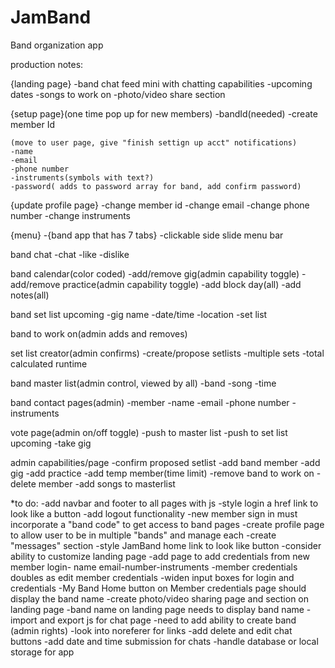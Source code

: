 # JamBand
Band organization app

production notes:


{landing page}
	-band chat feed mini with chatting capabilities
	-upcoming dates
	-songs to work on
	-photo/video share section


{setup page}(one time pop up for new members)
	-bandId(needed)
	-create member Id
	
	(move to user page, give "finish settign up acct" notifications)
	-name
	-email
	-phone number
	-instruments(symbols with text?)
	-password( adds to password array for band, add confirm password)
	
{update profile page}
	-change member id
	-change email
	-change phone number
	-change instruments	

{menu}
	-{band app that has 7 tabs}
	-clickable side slide menu bar

band chat
	-chat
	-like
	-dislike

band calendar(color coded)
	-add/remove gig(admin capability toggle)
	-add/remove practice(admin capability toggle)
	-add block day(all)
	-add notes(all)
	
band set list upcoming
	-gig name
	-date/time
	-location
	-set list

band to work on(admin adds and removes)

set list creator(admin confirms)
	-create/propose setlists
	-multiple sets
	-total calculated runtime

band master list(admin control, viewed by all)
	-band
	-song
	-time

band contact pages(admin)
	-member	
	-name
	-email
	-phone number
	-instruments

vote page(admin on/off toggle)
	-push to master list
	-push to set list upcoming
	-take gig

admin capabilities/page
	-confirm proposed setlist
	-add band member
	-add gig
	-add practice
	-add temp member(time limit)
	-remove band to work on
	-delete member
	-add songs to masterlist






*to do:
	-add navbar and footer to all pages with js
	-style login a href link to look like a button
	-add logout functionality
	-new member sign in must incorporate a "band code" to get access to band pages
	-create profile page to allow user to be in multiple "bands" and manage each
	-create "messages" section
	-style JamBand home link to look like button
	-consider ability to customize landing page 
	-add page to add credentials from new member login- name email-number-instruments
	-member credentials doubles as edit member credentials
	-widen input boxes for login and credentials
	-My Band Home button on Member credentials page should display the band name
	-create photo/video sharing page and section on landing page 
	-band name on landing page needs to display band name
	-import and export js for chat page
	-need to add ability to create band (admin rights)
	-look into noreferer for links
	-add delete and edit chat buttons
	-add date and time submission for chats
	-handle database or local storage for app